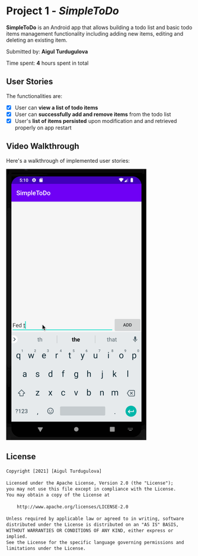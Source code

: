 # Project 1 - *SimpleToDo*

**SimpleToDo** is an Android app that allows building a todo list and basic todo items management functionality including adding new items, editing and deleting an existing item.

Submitted by: **Aigul Turdugulova**

Time spent: **4** hours spent in total

## User Stories

The functionalities are:

* [x] User can **view a list of todo items**
* [x] User can **successfully add and remove items** from the todo list
* [x] User's **list of items persisted** upon modification and and retrieved properly on app restart

## Video Walkthrough

Here's a walkthrough of implemented user stories:

<img src='demo.gif' title='Video Walkthrough' width='' alt='Video Walkthrough' />

## License

    Copyright [2021] [Aigul Turdugulova]

    Licensed under the Apache License, Version 2.0 (the "License");
    you may not use this file except in compliance with the License.
    You may obtain a copy of the License at

        http://www.apache.org/licenses/LICENSE-2.0

    Unless required by applicable law or agreed to in writing, software
    distributed under the License is distributed on an "AS IS" BASIS,
    WITHOUT WARRANTIES OR CONDITIONS OF ANY KIND, either express or implied.
    See the License for the specific language governing permissions and
    limitations under the License.
